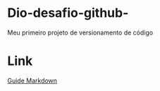# Dio-desafio-github-
Meu primeiro projeto de versionamento de código

# Link
[Guide Markdown](https://www.markdownguide.org/)
